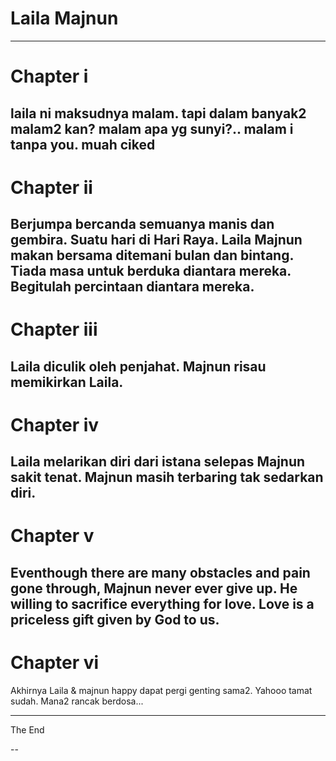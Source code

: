 # Laila Majnun

---
# Chapter i
laila ni maksudnya malam. tapi dalam banyak2 malam2 kan? malam apa yg sunyi?.. malam i tanpa you. muah ciked
---
# Chapter ii
Berjumpa bercanda semuanya manis dan gembira. Suatu hari di Hari Raya. Laila Majnun makan 
bersama ditemani bulan dan bintang. Tiada masa untuk berduka diantara mereka. Begitulah percintaan diantara mereka.
---
# Chapter iii
Laila diculik oleh penjahat. Majnun risau memikirkan Laila.
---
# Chapter iv
Laila melarikan diri dari istana selepas Majnun sakit tenat.  Majnun masih terbaring tak sedarkan diri.
---
# Chapter v
Eventhough there are many obstacles and pain gone through, Majnun never ever give up. He willing to sacrifice everything for love. Love is a priceless gift given by God to us.
---
# Chapter vi
Akhirnya Laila & majnun happy dapat pergi genting sama2.
Yahooo tamat sudah. 
Mana2 rancak berdosa...

---

The End

--
